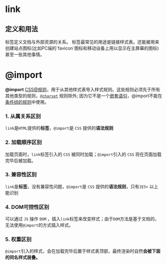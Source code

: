 # link

## 定义和用法

<link> 标签定义文档与外部资源的关系。

<link> 标签最常见的用途是链接样式表。还能被用来创建站点图标(比如PC端的`favicon`图标和移动设备上用以显示在主屏幕的图标)甚至一些其他事情。

# @import

**@import** [CSS](https://developer.mozilla.org/en-US/docs/Web/CSS)[@规则](https://developer.mozilla.org/en-US/docs/Web/CSS/At-rule)，用于从其他样式表导入样式规则。这些规则必须先于所有其他类型的规则，[`@charset`](https://developer.mozilla.org/zh-CN/docs/Web/CSS/@charset) 规则除外; 因为它不是一个[嵌套语句](https://developer.mozilla.org/zh-CN/docs/Web/CSS/Syntax#nested_statements)，@import不能在[条件组的规则](https://developer.mozilla.org/zh-CN/docs/Web/CSS/At-rule#Conditional_Group_Rules)中使用。

### 1. 从属关系区别

`link`是`HTML`提供的**标签**，`@import`是 `CSS` 提供的**语法规则**

### 2.  加载顺序区别

加载页面时，`link`标签引入的 `CSS` 被同时加载；`@import`引入的 `CSS` 将在页面加载完毕后被加载。

### 3. 兼容性区别

`link`是**标签**，没有兼容性问题，`@import`是 `CSS` 提供的**语法规则**，只有`IE5+` 以上能识别

### 4. DOM可控性区别

可以通过 `JS` 操作 `DOM` ，插入`link`标签来改变样式；由于`DOM`方法是基于文档的，无法使用`@import`的方式插入样式。

### 5. 权重区别

`@import`引入的样式，会在加载完毕后置于样式表顶部，最终渲染时自然**会被下面的同名样式层叠。**